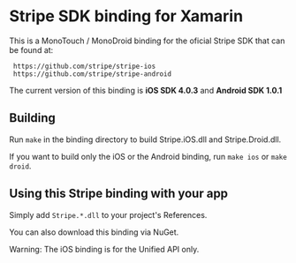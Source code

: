 Stripe SDK binding for Xamarin
==========

This is a MonoTouch / MonoDroid binding for the oficial Stripe SDK that can be found at:

     https://github.com/stripe/stripe-ios
     https://github.com/stripe/stripe-android

The current version of this binding is **iOS SDK 4.0.3** and **Android SDK 1.0.1**

Building
---------

Run `make` in the binding directory to build Stripe.iOS.dll and Stripe.Droid.dll.

If you want to build only the iOS or the Android binding, run `make ios` or `make droid`.


Using this Stripe binding with your app
---------------------------------------

Simply add `Stripe.*.dll` to your project's References.

You can also download this binding via NuGet.

Warning: The iOS binding is for the Unified API only.
